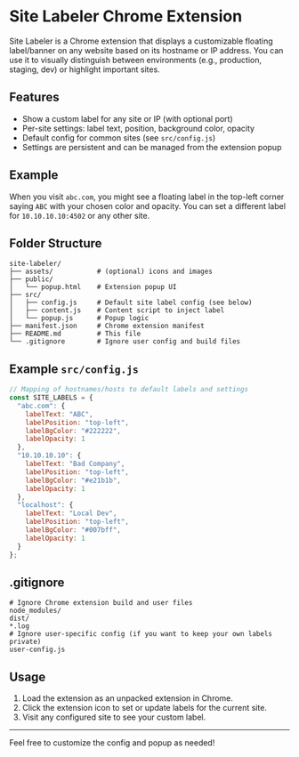 # Site Labeler Chrome Extension

Site Labeler is a Chrome extension that displays a customizable floating label/banner on any website based on its hostname or IP address. You can use it to visually distinguish between environments (e.g., production, staging, dev) or highlight important sites.

## Features
- Show a custom label for any site or IP (with optional port)
- Per-site settings: label text, position, background color, opacity
- Default config for common sites (see `src/config.js`)
- Settings are persistent and can be managed from the extension popup

## Example
When you visit `abc.com`, you might see a floating label in the top-left corner saying `ABC` with your chosen color and opacity. You can set a different label for `10.10.10.10:4502` or any other site.

## Folder Structure
```
site-labeler/
├── assets/           # (optional) icons and images
├── public/
│   └── popup.html    # Extension popup UI
├── src/
│   ├── config.js     # Default site label config (see below)
│   ├── content.js    # Content script to inject label
│   └── popup.js      # Popup logic
├── manifest.json     # Chrome extension manifest
├── README.md         # This file
└── .gitignore        # Ignore user config and build files
```

## Example `src/config.js`
```js
// Mapping of hostnames/hosts to default labels and settings
const SITE_LABELS = {
  "abc.com": {
    labelText: "ABC",
    labelPosition: "top-left",
    labelBgColor: "#222222",
    labelOpacity: 1
  },
  "10.10.10.10": {
    labelText: "Bad Company",
    labelPosition: "top-left",
    labelBgColor: "#e21b1b",
    labelOpacity: 1
  },
  "localhost": {
    labelText: "Local Dev",
    labelPosition: "top-left",
    labelBgColor: "#007bff",
    labelOpacity: 1
  }
};
```

## .gitignore
```
# Ignore Chrome extension build and user files
node_modules/
dist/
*.log
# Ignore user-specific config (if you want to keep your own labels private)
user-config.js
```

## Usage
1. Load the extension as an unpacked extension in Chrome.
2. Click the extension icon to set or update labels for the current site.
3. Visit any configured site to see your custom label.

---

Feel free to customize the config and popup as needed!
